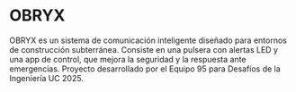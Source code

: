 # OBRYX
OBRYX es un sistema de comunicación inteligente diseñado para entornos de construcción subterránea. Consiste en una pulsera con alertas LED y una app de control, que mejora la seguridad y la respuesta ante emergencias. Proyecto desarrollado por el Equipo 95 para Desafíos de la Ingeniería UC 2025.
